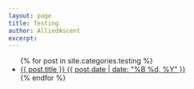 ```yaml
---
layout: page
title: Testing
author: AlliedAscent
excerpt: 
---
```


<ul class="post-list">
{% for post in site.categories.testing %} 
  <li><article><a href="{{ site.url }}{{ post.url }}">{{ post.title }} <span class="entry-date"><time datetime="{{ post.date | date_to_xmlschema }}">{{ post.date | date: "%B %d, %Y" }}</time></span></a></article></li>
{% endfor %}
</ul>

